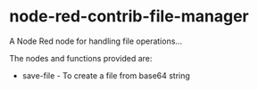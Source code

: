 # node-red-contrib-file-manager
A Node Red node for handling file operations...

The nodes and functions provided are:

  * save-file - To create a file from base64 string

